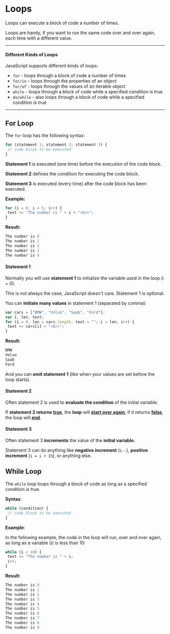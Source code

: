 # Loops

Loops can execute a block of code a number of times.

Loops are handy, if you want to run the same code over and over again, each time with a different value.

***

#### Different Kinds of Loops

JavaScript supports different kinds of loops:

- `for` - loops through a block of code a number of times
- `for/in` - loops through the properties of an object
- `for/of` - loops through the values of an iterable object 
- `while` - loops through a block of code while a specified condition is true
- `do/while` - also loops through a block of code while a specified condition is true

***

## For Loop

The `for` loop has the following syntax:

```javascript
for (statement 1; statement 2; statement 3) {
 // code block to be executed
}
```

**Statement 1** is executed (one time) before the execution of the code block.

**Statement 2** defines the condition for executing the code block.

**Statement 3** is executed (every time) after the code block has been executed.

**Example:**

```javascript
for (i = 0; i < 5; i++) {
 text += "The number is " + i + "<br>";
}
```

**Result:**

```javascript
The number is 0
The number is 1
The number is 2
The number is 3
The number is 4
```

#### Statement 1

Normally you will use **statement 1** to initialize the variable used in the loop (i = 0).

This is not always the case, JavaScript doesn't care. Statement 1 is optional.

You can **initiate many values** in statement 1 (separated by comma):

```javascript
var cars = ["BMW", "Volvo", "Saab", "Ford"];
var i, len, text;
for (i = 0, len = cars.length, text = ""; i < len; i++) { 
 text += cars[i] + "<br>";
}
```

**Result:**

```javascript
BMW
Volvo
Saab
Ford
```

And you can **omit statement 1** (like when your values are set before the loop starts).

#### Statement 2

Often statement 2 is used to **evaluate the condition** of the initial variable.

If **statement 2 returns <u>true</u>**, the **loop** will <u>**start over again**</u>, if it returns **<u>false</u>**, the loop will **<u>end</u>**.

#### Statement 3

Often statement 3 **increments** the value of the **initial variable.**

Statement 3 can do anything like **negative increment** (`i--`), **positive increment** (`i = i + 15`), or anything else.

## While Loop

The `while` loop loops through a block of code as long as a specified condition is true.

**Syntax**:

```javascript
while (condition) {
 // code block to be executed
}
```

**Example**:

In the following example, the code in the loop will run, over and over again, as long as a variable (i) is less than 10:

```javascript
while (i < 10) {
 text += "The number is " + i;
 i++;
}
```

**Result:**

```javascript
The number is 0
The number is 1
The number is 2
The number is 3
The number is 4
The number is 5
The number is 6
The number is 7
The number is 8
The number is 9
```